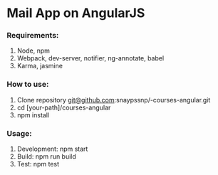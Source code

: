 # Mail App on AngularJS

### Requirements:
1. Node, npm
2. Webpack, dev-server, notifier, ng-annotate, babel
3. Karma, jasmine

### How to use:
1. Clone repository git@github.com:snaypssnp/-courses-angular.git
2. cd [your-path]/courses-angular
3. npm install

### Usage:
1. Development: npm start
2. Build: npm run build
3. Test: npm test





